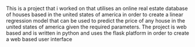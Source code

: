 This is  a project that i worked on that utilises an online real estate database of houses based in the  united states of america in order to create a linear regression model that can be used to predict the price of any house in the united states of america given the required parameters.
The project is web based and is written in python and uses the flask platform in order to create a web based user interface
